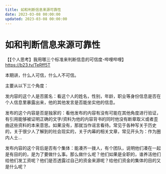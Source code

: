 ```yaml
---
title: 如和判断信息来源可靠性
date: 2023-03-08 00:00:00
updated: 2023-03-08 00:00:00
---
```


# 如和判断信息来源可靠性

【【个人思考】我用哪三个标准来判断信息的可信度-哔哩哔哩】 https://b23.tv/TeRff5T

本期讲，什么人可信，什么人不可信。

主要从以下三个角度：

发内容的这个人是否匿名：看这个人的姓名，性别，年龄，职业等身份信息是否在个人信息里暴露出来，他的其他发言是否能坐实他的信息。

发布的这个内容是否是独家的：看他发布的内容有没有可能在其他角度进行验证，有引用能够被证明正确的文字/资料为他的内容背书的同时他没有断章取义或者歪曲这些资料的本来意思。如果没有，那就当作谣言看待。常见于各种写关于历史的，关于很少人了解到的社会现实的，关于内幕的相关文章，常见开头为：作为圈内人士...

发布内容的这个背后是否有个集体：能凑齐一拨人，有个团队，说明他们凑在一起是有目的的，是为了要做什么事。那么做什么呢？他们如果是全职的，谁养活他们给他们发工资呢？他们是否透露过自己的资金来源呢？给他们资金的集体的目的又是什么呢？

